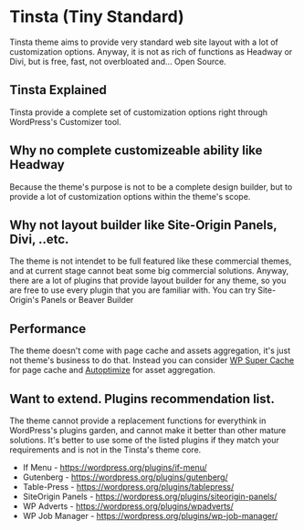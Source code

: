 # Tinsta (Tiny Standard)
Tinsta theme aims to provide very standard web site layout with a lot of 
customization options. Anyway, it is not as rich of functions as Headway
or Divi, but is free, fast, not overbloated and... Open Source.

## Tinsta Explained

Tinsta provide a complete set of customization options right through
WordPress's Customizer tool.

## Why no complete customizeable ability like Headway
Because the theme's purpose is not to be a complete design builder, but
to provide a lot of customization options within the theme's scope.

## Why not layout builder like Site-Origin Panels, Divi, ..etc.
The theme is not intendet to be full featured like these commercial themes,
and at current stage cannot beat some big commercial solutions.
Anyway, there are a lot of plugins that provide layout builder for any theme, 
so you are free to use every plugin that you are familiar with.
You can try Site-Origin's Panels or Beaver Builder 

## Performance
The theme doesn't come with page cache and assets aggregation, it's just not theme's business to do that.
Instead you can consider [WP Super Cache](https://bg.wordpress.org/plugins/wp-super-cache/) for page cache and [Autoptimize](https://bg.wordpress.org/plugins/autoptimize/)
for asset aggregation.

## Want to extend. Plugins recommendation list.
The theme cannot provide a replacement functions for everythink in WordPress's plugins garden,
and cannot make it better than other mature solutions. It's better to use some of the
listed plugins if they match your requirements and is not in the Tinsta's theme core.
- If Menu - https://wordpress.org/plugins/if-menu/
- Gutenberg - https://wordpress.org/plugins/gutenberg/
- Table-Press - https://wordpress.org/plugins/tablepress/
- SiteOrigin Panels - https://wordpress.org/plugins/siteorigin-panels/
- WP Adverts - https://wordpress.org/plugins/wpadverts/
- WP Job Manager - https://wordpress.org/plugins/wp-job-manager/
